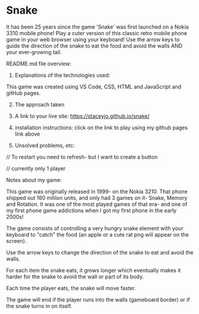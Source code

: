 # Snake
It has been 25 years since the game 'Snake' was first launched on a Nokia 3310 mobile phone! Play a cuter version of this classic retro mobile phone game in your web browser using your keyboard! Use the arrow keys to guide the direction of the snake to eat the food and avoid the walls AND your ever-growing tail.

README.md file overview:
1. Explanations of the technologies used: 

This game was created using VS Code, CSS, HTML and JavaScript and gitHub pages.

2. The approach taken

3. A link to your live site:
https://staceyjo.github.io/snake/

4. installation instructions:
click on the link to play using my github pages link above

5. Unsolved problems, etc:

// To restart you need to refresh- but I want to create a button

// currently only 1 player

Notes about my game: 

This game was originally released in 1999- on the Nokia 3210. That phone shipped out 160 million units, and only had 3 games on it- Snake, Memory and Rotation. It was one of the most played games of that era- and one of my first phone game addictions when I got my first phone in the early 2000s!

The game consists of controlling a very hungry snake element with your keyboard to "catch" the food (an apple or a cute rat png will appear on the screen). 

Use the arrow keys to change the direction of the snake to eat and avoid the walls.

For each item the snake eats, it grows longer which eventually makes it harder for the snake to avoid the wall or part of its body. 

Each time the player eats, the snake will move faster. 

The game will end if the player runs into the walls (gameboard border) or if the snake turns in on itself. 






